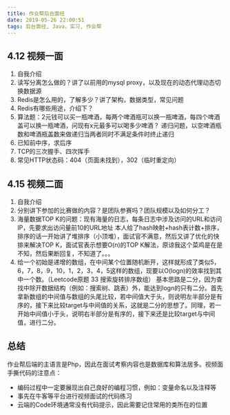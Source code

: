 ```yaml
---
title: 作业帮后台面经
date: 2019-05-26 22:00:51
tags: 后台面经, Java，实习, 作业帮
---
```


## 4.12 视频一面
1. 自我介绍
2. 读写分离怎么做的？讲了以前用的mysql proxy，以及现在的动态代理动态切换数据源
3. Redis是怎么用的，了解多少？讲了架构，数据类型，常见问题
4. Redis有哪些用途，介绍下？
5. 算法题：2元钱可以买一瓶啤酒，每两个啤酒瓶可以换一瓶啤酒，每四个啤酒盖可以换一瓶啤酒，问现有x元最多可以喝多少啤酒？
    递归问题，以空啤酒瓶数和啤酒瓶盖数来做递归当两者同时不满足条件时终止递归
6. 已知前中序，求后序
7. TCP的三次握手、四次挥手
8. 常见HTTP状态码：404（页面未找到），302（临时重定向）

## 4.15 视频二面
1. 自我介绍
2. 分别讲下参加的比赛做的内容？是团队参赛吗？团队规模以及如何分工？
3. 海量数据TOP K的问题：现有海量的日志，每条日志中涉及访问的URL和访问IP，先要求出访问量前10的URL地址
    本人给了hash映射+hash表计数+排序，排序的话一开始讲了堆排序（小顶堆），面试官不满意，然后又讲了优化的快排来解决TOP K，面试官表示想要O(n)的TOP K解法，原谅我这个菜鸡是在是不知，然后果断回复，不知道了。。。
4. 给一个初始是递增的数组，在中间某个位置随机断开，这样就形成了类似5，6，7，8，9，10，1，2，3，4，5这样的数组，现要以O(logn)的效率找到其中一个数。（Leetcode原题 33 搜索旋转排序数组）
    基本思路是二分，因为查找中除开数据结构（例如：搜索树、跳表）外，能达到logn的只有二分。首先拿新数组的中间值与数组的头尾比较，若中间值大于头，则说明左半部分是有序的，接下来比较target与中间值的关系，这就是二分的思想了。同理，若一开始中间值小于头，说明右半部分是有序的，接下来还是比较target与中间值，进行二分。
    
## 总结
作业帮后端的主语言是Php，因此在面试考察内容也是数据库和算法居多。视频面手撕代码的注意点：
* 编码过程中一定要展现出自己良好的编程习惯，例如：变量命名以及注释等
* 事先在牛客等平台进行视频面试的代码练习
* 云端的Code环境通常没有代码提示，因此需要记住常用的类所在的位置